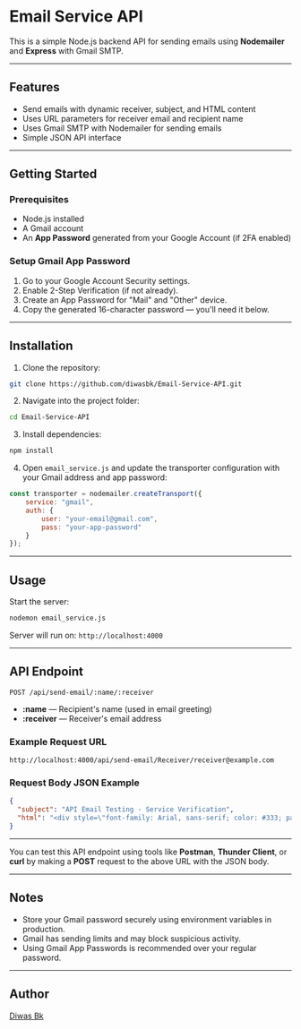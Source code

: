 # Email Service API

This is a simple Node.js backend API for sending emails using **Nodemailer** and **Express** with Gmail SMTP.

---

## Features

- Send emails with dynamic receiver, subject, and HTML content  
- Uses URL parameters for receiver email and recipient name  
- Uses Gmail SMTP with Nodemailer for sending emails  
- Simple JSON API interface  

---

## Getting Started

### Prerequisites

- Node.js installed  
- A Gmail account  
- An **App Password** generated from your Google Account (if 2FA enabled)  

### Setup Gmail App Password

1. Go to your Google Account Security settings.  
2. Enable 2-Step Verification (if not already).  
3. Create an App Password for "Mail" and "Other" device.  
4. Copy the generated 16-character password — you'll need it below.  

---

## Installation

1. Clone the repository:

```bash
git clone https://github.com/diwasbk/Email-Service-API.git
````

2. Navigate into the project folder:

```bash
cd Email-Service-API
```

3. Install dependencies:

```bash
npm install
```

4. Open `email_service.js` and update the transporter configuration with your Gmail address and app password:

```js
const transporter = nodemailer.createTransport({
    service: "gmail",
    auth: {
        user: "your-email@gmail.com",
        pass: "your-app-password"
    }
});
```

---

## Usage

Start the server:

```bash
nodemon email_service.js
```

Server will run on:
`http://localhost:4000`

---

## API Endpoint

`POST /api/send-email/:name/:receiver`

* **:name** — Recipient's name (used in email greeting)
* **:receiver** — Receiver's email address

### Example Request URL

```
http://localhost:4000/api/send-email/Receiver/receiver@example.com
```


### Request Body JSON Example

```json
{
  "subject": "API Email Testing - Service Verification",
  "html": "<div style=\"font-family: Arial, sans-serif; color: #333; padding: 20px;\"><h2 style=\"color: #4CAF50;\">Backend API Email Service</h2><p>This is a test email sent via our <b>Backend API Email Service</b> to verify that the email-sending functionality is working correctly.</p><p>If you are receiving this message, the API is functioning as expected.</p><br><p>Best regards,</p><p><b>diwascodes</b> || Backend Email API Services</p></div>"
}
```

---

You can test this API endpoint using tools like **Postman**, **Thunder Client**, or **curl** by making a **POST** request to the above URL with the JSON body.

---

## Notes

* Store your Gmail password securely using environment variables in production.
* Gmail has sending limits and may block suspicious activity.
* Using Gmail App Passwords is recommended over your regular password.

---

## Author

[Diwas Bk](https://github.com/diwasbk)

```

